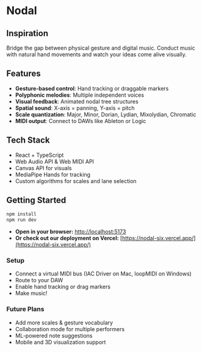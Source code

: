 # Nodal

## Inspiration
Bridge the gap between physical gesture and digital music. Conduct music with natural hand movements and watch your ideas come alive visually.

## Features
- **Gesture-based control**: Hand tracking or draggable markers  
- **Polyphonic melodies**: Multiple independent voices  
- **Visual feedback**: Animated nodal tree structures  
- **Spatial sound**: X-axis = panning, Y-axis = pitch  
- **Scale quantization**: Major, Minor, Dorian, Lydian, Mixolydian, Chromatic  
- **MIDI output**: Connect to DAWs like Ableton or Logic  

## Tech Stack
- React + TypeScript  
- Web Audio API & Web MIDI API  
- Canvas API for visuals  
- MediaPipe Hands for tracking  
- Custom algorithms for scales and lane selection  

## Getting Started
```bash
npm install
npm run dev
```

- **Open in your browser:** [http://localhost:5173](http://localhost:5173)
- **Or check out our deployment on Vercel:** [https://nodal-six.vercel.app/](https://nodal-six.vercel.app/)

### Setup
- Connect a virtual MIDI bus (IAC Driver on Mac, loopMIDI on Windows)  
- Route to your DAW  
- Enable hand tracking or drag markers  
- Make music!  

### Future Plans
- Add more scales & gesture vocabulary  
- Collaboration mode for multiple performers  
- ML-powered note suggestions  
- Mobile and 3D visualization support
